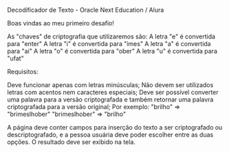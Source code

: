 
Decodificador de Texto - Oracle Next Education / Alura

Boas vindas ao meu primeiro desafio!

As "chaves" de criptografia que utilizaremos são:
A letra "e" é convertida para "enter"
A letra "i" é convertida para "imes"
A letra "a" é convertida para "ai"
A letra "o" é convertida para "ober"
A letra "u" é convertida para "ufat"

Requisitos:

Deve funcionar apenas com letras minúsculas;
Não devem ser utilizados letras com acentos nem caracteres especiais;
Deve ser possível converter uma palavra para a versão criptografada e também retornar uma palavra criptografada para a versão original;
Por exemplo:
"brilho" => "brimeslhober"
"brimeslhober" => "brilho"

A página deve conter campos para inserção do texto a ser criptografado ou descriptografado, e a pessoa usuária deve poder escolher entre as duas opções. O resultado deve ser exibido na tela.

